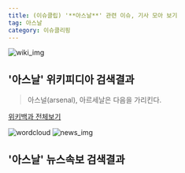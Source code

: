 ```yaml
---
title: (이슈클립) '**아스날**' 관련 이슈, 기사 모아 보기
tag: 아스날
category: 이슈클리핑
---
```

![wiki_img](https://user-images.githubusercontent.com/42597476/44503234-41136a80-a6d0-11e8-9071-6fc6418eafe4.png)
## **'**아스날**'** 위키피디아 검색결과
>아스널(arsenal), 아르세날은 다음을 가리킨다.

<a href="https://ko.wikipedia.org/wiki/아스날" target="_blank">위키백과 전체보기</a>

![wordcloud](https://s3.ap-northeast-2.amazonaws.com/lyrics101-wordcloud/2018-10-05-1538675533.png)
![news_img](https://user-images.githubusercontent.com/42597476/44507050-1206f400-a6e4-11e8-8d98-7ffbfebb353f.png)
## **'**아스날**'** 뉴스속보 검색결과

